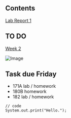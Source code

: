 ## Contents
[Lab Report 1](lab-report-1-week-2.html)


## TO DO
[Week 2](https://ucsd-cse15l-w22.github.io/week/week2/)

![Image](https://www.applesfromny.com/wp-content/uploads/2020/06/SnapdragonNEW.png)

## Task due Friday
* 171A lab / homework
* 180B homework
* 182 lab / homework

```
// code
System.out.print("Hello.");
```
